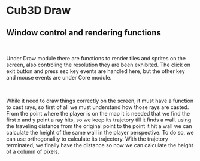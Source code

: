 <h1>Cub3D Draw</h2>
<h2>Window control and rendering functions</h2>
<br>
<p>Under Draw module there are functions to render tiles and sprites on the screen, also controling the resolution they are been exhibited. The click on exit button and press esc key events are handled here, but the other key and mouse events are under Core module.</p>
<br>
<p>While it need to draw things correctly on the screen, it must have a function to cast rays, so first of all we must understand how those rays are casted. From the point where the player is on the map it is needed that we find the first x and y point a ray hits, so we keep its trajetory till it finds a wall. using the traveling distance from the original point to the point it hit a wall we can calculate the height of the same wall in the player perspective. To do so, we can use orthogonality to calculate its trajectory. With the trajetory terminated, we finally have the distance so now we can calculate the height of a column of pixels.</p>
